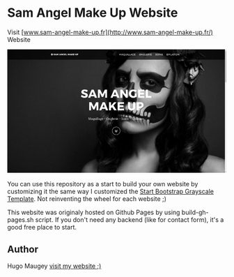 # Sam Angel Make Up Website

Visit [www.sam-angel-make-up.fr](http://www.sam-angel-make-up.fr/) Website

[![Sam Angel Make Up Screenshot](/sam-angel-make-up-screenshot.jpg?raw=true "Website Screenshot")](http://www.sam-angel-make-up.fr/)

You can use this repository as a start to build your own website by customizing it the same way I customized the [Start Bootstrap Grayscale Template](http://startbootstrap.com/template-overviews/grayscale/). Not reinventing the wheel for each website ;)

This website was originaly hosted on Github Pages by using build-gh-pages.sh script. If you don't need any backend (like for contact form), it's a good free place to start.

## Author

Hugo Maugey [visit my website ;)](https://hugo.maugey.fr)